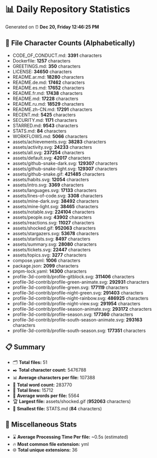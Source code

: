 # 📊 Daily Repository Statistics
Generated on ⏰ **Dec 20, Friday 12:46:25 PM**

## 📂 File Character Counts (Alphabetically)
- CODE_OF_CONDUCT.md: **3391** characters
- Dockerfile: **1257** characters
- GREETINGS.md: **350** characters
- LICENSE: **34650** characters
- README.ar.md: **18280** characters
- README.de.md: **17462** characters
- README.es.md: **17652** characters
- README.fr.md: **17438** characters
- README.md: **17228** characters
- README.ru.md: **18529** characters
- README.zh-CN.md: **17291** characters
- RECENT.md: **5425** characters
- SECURITY.md: **1171** characters
- STARRED.md: **9543** characters
- STATS.md: **84** characters
- WORKFLOWS.md: **5066** characters
- assets/achievements.svg: **38283** characters
- assets/activity.svg: **24233** characters
- assets/all.svg: **237254** characters
- assets/default.svg: **42017** characters
- assets/github-snake-dark.svg: **129307** characters
- assets/github-snake-light.svg: **129307** characters
- assets/github-snake.gif: **421485** characters
- assets/habits.svg: **12054** characters
- assets/intro.svg: **3369** characters
- assets/languages.svg: **17133** characters
- assets/lines-of-code.svg: **3308** characters
- assets/mine-dark.svg: **38492** characters
- assets/mine-light.svg: **38465** characters
- assets/notable.svg: **224104** characters
- assets/people.svg: **43902** characters
- assets/reactions.svg: **11027** characters
- assets/shocked.gif: **952063** characters
- assets/stargazers.svg: **53678** characters
- assets/starlists.svg: **8497** characters
- assets/summary.svg: **28080** characters
- assets/tickets.svg: **22447** characters
- assets/topics.svg: **3277** characters
- compose.yaml: **1006** characters
- package.json: **2099** characters
- pnpm-lock.yaml: **14300** characters
- profile-3d-contrib/profile-gitblock.svg: **311406** characters
- profile-3d-contrib/profile-green-animate.svg: **292931** characters
- profile-3d-contrib/profile-green.svg: **177119** characters
- profile-3d-contrib/profile-night-green.svg: **291403** characters
- profile-3d-contrib/profile-night-rainbow.svg: **486925** characters
- profile-3d-contrib/profile-night-view.svg: **291954** characters
- profile-3d-contrib/profile-season-animate.svg: **293172** characters
- profile-3d-contrib/profile-season.svg: **177360** characters
- profile-3d-contrib/profile-south-season-animate.svg: **293163** characters
- profile-3d-contrib/profile-south-season.svg: **177351** characters

## 📋 Summary
- 🗂️ **Total files:** 51
- ✒️ **Total character count:** 5476788
- 📊 **Average characters per file:** 107388
- 📝 **Total word count:** 283770
- 🧾 **Total lines:** 15712
- 📐 **Average words per file:** 5564
- 🏆 **Largest file:** assets/shocked.gif (**952063** characters)
- 🥉 **Smallest file:** STATS.md (**84** characters)

## 🌟 Miscellaneous Stats
- ⌛ **Average Processing Time Per file:** ~0.5s (estimated)
- 🔥 **Most common file extension:** yml
- 🌐 **Total unique extensions:** 36
